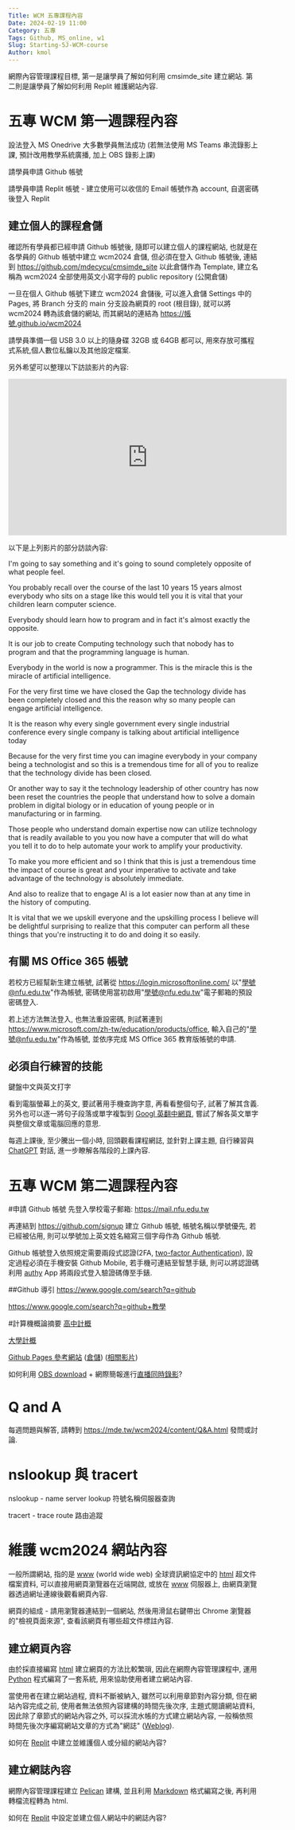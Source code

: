```yaml
---
Title: WCM 五專課程內容
Date: 2024-02-19 11:00
Category: 五專
Tags: Github, MS_online, w1
Slug: Starting-5J-WCM-course
Author: kmol
---
```


網際內容管理課程目標, 第一是讓學員了解如何利用 cmsimde_site 建立網站. 第二則是讓學員了解如何利用 Replit 維護網站內容.

<!-- PELICAN_END_SUMMARY -->

# 五專 WCM 第一週課程內容
設法登入 MS Onedrive 大多數學員無法成功 (若無法使用 MS Teams 串流錄影上課, 預計改用教學系統廣播, 加上 OBS 錄影上課)

請學員申請 Github 帳號

請學員申請 Replit 帳號 - 建立使用可以收信的 Email 帳號作為 account, 自選密碼後登入 Replit

## 建立個人的課程倉儲
確認所有學員都已經申請 Github 帳號後, 隨即可以建立個人的課程網站, 也就是在各學員的 Github 帳號中建立 wcm2024 倉儲, 但必須在登入 Github 帳號後, 連結到 <https://github.com/mdecycu/cmsimde_site> 以此倉儲作為 Template, 建立名稱為 wcm2024 全部使用英文小寫字母的 public repository (公開倉儲)

一旦在個人 Github 帳號下建立 wcm2024 倉儲後, 可以進入倉儲 Settings 中的 Pages, 將 Branch 分支的 main 分支設為網頁的 root (根目錄), 就可以將 wcm2024 轉為該倉儲的網站, 而其網站的連結為 https://帳號.github.io/wcm2024

請學員準備一個 USB 3.0 以上的隨身碟 32GB 或 64GB 都可以, 用來存放可攜程式系統,個人數位私鑰以及其他設定檔案.

另外希望可以整理以下訪談影片的內容:

<iframe width="560" height="315" src="https://www.youtube.com/embed/8Pm2xEViNIo?si=BWumsWMYs7dwR0qY" title="YouTube video player" frameborder="0" allow="accelerometer; autoplay; clipboard-write; encrypted-media; gyroscope; picture-in-picture; web-share" allowfullscreen></iframe>

以下是上列影片的部分訪談內容:

I'm going to say something and it's going to sound completely opposite of what people feel.
    
You probably recall over the course of the last 10 years 15 years almost everybody who sits on a stage like this would tell you it is vital that your children learn computer science.

Everybody should learn how to program and in fact it's almost exactly the opposite.
    
It is our job to create Computing technology such that nobody has to program and that the programming language is human.
    
Everybody in the world is now a programmer.  This is the miracle this is the miracle of artificial intelligence.
    
For the very first time we have closed the Gap the technology divide has been completely closed and this the reason why so many people can engage artificial intelligence.

It is the reason why every single government every single industrial conference every single company is talking about artificial intelligence today
    
Because for the very first time you can imagine everybody in your company being a technologist and so this is a tremendous time for all of you to realize that the technology divide has been closed.
    
Or another way to say it the technology leadership of other country has now been reset the countries the people that understand how to solve a domain problem in digital biology or in education of young people or in manufacturing or in farming.
    
Those people who understand domain expertise now can utilize technology that is readily available to you you now have a computer that will do what you tell it to do to help automate your work to amplify your productivity.
    
To make you more efficient and so I think that this is just a tremendous time the impact of course is great and your imperative to activate and take advantage of the technology is absolutely immediate.
    
And also to realize that to engage AI is a lot easier now than at any time in the history of computing.
    
It is vital that we we upskill everyone and the upskilling process I believe will be delightful surprising to realize that this computer can perform all these things that you're instructing it to do and doing it so easily.

## 有關 MS Office 365 帳號
若校方已經幫新生建立帳號, 試著從 <https://login.microsoftonline.com/> 以"學號@nfu.edu.tw"作為帳號, 密碼使用當初啟用"學號@nfu.edu.tw"電子郵箱的預設密碼登入.

若上述方法無法登入, 也無法重設密碼, 則試著連到 <https://www.microsoft.com/zh-tw/education/products/office>, 輸入自己的"學號@nfu.edu.tw"作為帳號, 並依序完成 MS Office 365 教育版帳號的申請.

## 必須自行練習的技能
鍵盤中文與英文打字

看到電腦螢幕上的英文, 要試著用手機查詢字意, 再看看整個句子, 試著了解其含義. 另外也可以逐一將句子段落或單字複製到 [Googl 英翻中網頁](https://translate.google.com.tw/?hl=zh-TW&sl=en), 嘗試了解各英文單字與整個文章或電腦回應的意思.

每週上課後, 至少騰出一個小時, 回頭觀看課程網誌, 並針對上課主題, 自行練習與 [ChatGPT](https://chat.openai.com/auth/login) 對話, 進一步瞭解各階段的上課內容.

# 五專 WCM 第二週課程內容
#申請 Github 帳號
先登入學校電子郵箱: <https://mail.nfu.edu.tw>

再連結到 <https://github.com/signup> 建立 Github 帳號, 帳號名稱以學號優先, 若已經被佔用, 則可以學號加上英文姓名縮寫三個字母作為 Github 帳號.

Github 帳號登入依照規定需要兩段式認證(2FA, [two-factor Authentication]), 設定過程必須在手機安裝 Github Mobile, 若手機可連結至智慧手錶, 則可以將認證碼利用 [authy] App 將兩段式登入驗證碼傳至手錶.

[two-factor Authentication]: https://docs.github.com/en/authentication/securing-your-account-with-two-factor-authentication-2fa
[authy]: https://authy.com/

##Github 導引
<https://www.google.com/search?q=github>

<https://www.google.com/search?q=github+教學>

#計算機概論摘要
[高中計概]

[大學計概]

[Github Pages 參考網站] ([倉儲](https://github.com/ckmsc39th/ckmsc39th.github.io)) ([相關影片](https://www.youtube.com/@lumine39th))

[Github Pages 參考網站]: https://ckmsc39th.github.io/ 

如何利用 [OBS download] + 網際簡報進行[直播同時錄影](https://www.google.com/search?q=OBS+live+stream+and+record+at+the+same+time)?

[高中計概]: https://www.ntsh.ntct.edu.tw/ischool/public/resource_view/show.php?view=1&aid=135
[大學計概]: http://ocw.aca.ntu.edu.tw/ntu-ocw/ocw/cou/101S210
[OBS download]: https://obsproject.com/download

# Q and A
每週問題與解答, 請轉到 <https://mde.tw/wcm2024/content/Q&A.html> 發問或討論.

# nslookup 與 tracert
nslookup - name server lookup 符號名稱伺服器查詢

tracert - trace route 路由追蹤

# 維護 wcm2024 網站內容
一般所謂網站, 指的是 [www] (world wide web) 全球資訊網協定中的 [html] 超文件檔案資料, 可以直接用網頁瀏覽器在近端開啟, 或放在 [www] 伺服器上, 由網頁瀏覽器透過網址連線後觀看網頁內容.

網頁的組成 - 請用瀏覽器連結到一個網站, 然後用滑鼠右鍵帶出 Chrome 瀏覽器的"檢視頁面來源", 查看該網頁有哪些超文件標註內容.

[www]: https://en.wikipedia.org/wiki/World_Wide_Web
[html]: https://en.wikipedia.org/wiki/HTML

## 建立網頁內容
由於採直接編寫 [html] 建立網頁的方法比較繁瑣, 因此在網際內容管理課程中, 運用 [Python] 程式編寫了一套系統, 用來協助使用者建立網站內容.

當使用者在建立網站過程, 資料不斷被納入, 雖然可以利用章節對內容分類, 但在網站內容完成之前, 使用者無法依照內容建構的時間先後次序, 主題式閱讀網站資料, 因此除了章節式的網站內容之外, 可以採流水帳的方式建立網站內容, 一般稱依照時間先後次序編寫網站文章的方式為"網誌" ([Weblog]).

[Python]: https://en.wikipedia.org/wiki/Python_(programming_language)
[Weblog]: https://en.wikipedia.org/wiki/Blog

如何在 [Replit] 中建立並維護個人或分組的網站內容?

## 建立網誌內容
網際內容管理課程建立 [Pelican] 建構, 並且利用 [Markdown] 格式編寫之後, 再利用轉檔流程轉為 html.

如何在 [Replit] 中設定並建立個人網站中的網誌內容?

[Replit]: https://replit.com
[Pelican]: https://getpelican.com/
[Markdown]: https://www.markdownguide.org/